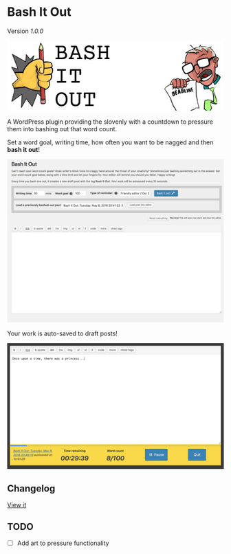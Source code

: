 # Bash It Out

Version _1.0.0_

![Bash It Out Editor Banner](assets/banner-772x250.jpg)

A WordPress plugin providing the slovenly with a countdown to pressure them into bashing out that word count.

Set a word goal, writing time, how often you want to be nagged and then **bash it out**!

![Bash It Out Editor Home](assets/images/screenshot-bash-it-out-home.png)

Your work is auto-saved to draft posts! 

![Bash It Out Editor](assets/images/screenshot-bash-it-out-editor.png)

## Changelog

[View it](CHANGELOG.md)

## TODO

- [ ] Add art to pressure functionality

